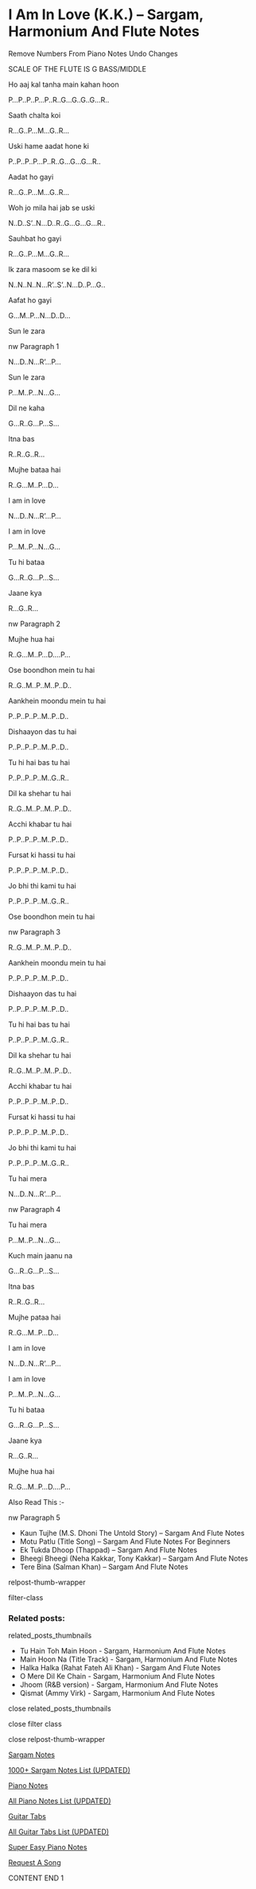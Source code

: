 
# I Am In Love (K.K.) – Sargam, Harmonium And Flute Notes

Remove Numbers From Piano Notes
Undo Changes

SCALE OF THE FLUTE IS G BASS/MIDDLE

Ho aaj kal tanha main kahan hoon

P…P..P..P…P..R..G…G..G..G…R..

Saath chalta koi

R…G..P…M…G..R…

Uski hame aadat hone ki

P..P..P..P…P..R..G…G…G…R..

Aadat ho gayi

R…G..P…M…G..R…

Woh jo mila hai jab se uski

N..D..S’..N…D..R..G…G…G…R..

Sauhbat ho gayi

R…G..P…M…G..R…

Ik zara masoom se ke dil ki

N..N..N..N…R’..S’..N…D..P…G..

Aafat ho gayi

G…M..P…N…D..D…

Sun le zara

nw Paragraph 1

N…D..N…R’…P…

Sun le zara

P…M..P…N…G…

Dil ne kaha

G…R..G…P…S…

Itna bas

R..R..G..R…

Mujhe bataa hai

R..G…M..P…D…

I am in love

N…D..N…R’…P…

I am in love

P…M..P…N…G…

Tu hi bataa

G…R..G…P…S…

Jaane kya

R…G..R…

nw Paragraph 2

Mujhe hua hai

R..G…M..P…D….P…

Ose boondhon mein tu hai

R..G..M..P..M..P..D..

Aankhein moondu mein tu hai

P..P..P..P..M..P..D..

Dishaayon das tu hai

P..P..P..P..M..P..D..

Tu hi hai bas tu hai

P..P..P..P..M..G..R..

Dil ka shehar tu hai

R..G..M..P..M..P..D..

Acchi khabar tu hai

P..P..P..P..M..P..D..

Fursat ki hassi tu hai

P..P..P..P..M..P..D..

Jo bhi thi kami tu hai

P..P..P..P..M..G..R..

Ose boondhon mein tu hai

nw Paragraph 3

R..G..M..P..M..P..D..

Aankhein moondu mein tu hai

P..P..P..P..M..P..D..

Dishaayon das tu hai

P..P..P..P..M..P..D..

Tu hi hai bas tu hai

P..P..P..P..M..G..R..

Dil ka shehar tu hai

R..G..M..P..M..P..D..

Acchi khabar tu hai

P..P..P..P..M..P..D..

Fursat ki hassi tu hai

P..P..P..P..M..P..D..

Jo bhi thi kami tu hai

P..P..P..P..M..G..R..

Tu hai mera

N…D..N…R’…P…

nw Paragraph 4

Tu hai mera

P…M..P…N…G…

Kuch main jaanu na

G…R..G…P…S…

Itna bas

R..R..G..R…

Mujhe pataa hai

R..G…M..P…D…

I am in love

N…D..N…R’…P…

I am in love

P…M..P…N…G…

Tu hi bataa

G…R..G…P…S…

Jaane kya

R…G..R…

Mujhe hua hai

R..G…M..P…D….P…

Also Read This :-

nw Paragraph 5

* Kaun Tujhe (M.S. Dhoni The Untold Story) – Sargam And Flute Notes
* Motu Patlu (Title Song) – Sargam And Flute Notes For Beginners
* Ek Tukda Dhoop (Thappad) – Sargam And Flute Notes
* Bheegi Bheegi (Neha Kakkar, Tony Kakkar) – Sargam And Flute Notes
* Tere Bina (Salman Khan) – Sargam And Flute Notes

relpost-thumb-wrapper

filter-class

### Related posts:

related_posts_thumbnails

* Tu Hain Toh Main Hoon - Sargam, Harmonium And Flute Notes
* Main Hoon Na (Title Track) - Sargam, Harmonium And Flute Notes
* Halka Halka (Rahat Fateh Ali Khan) - Sargam And Flute Notes
* O Mere Dil Ke Chain - Sargam, Harmonium And Flute Notes
* Jhoom (R&B version) - Sargam, Harmonium And Flute Notes
* Qismat (Ammy Virk) - Sargam, Harmonium And Flute Notes

close related_posts_thumbnails

close filter class

close relpost-thumb-wrapper

[Sargam Notes](https://www.notationsworld.com/sargam-notes.html)

[1000+ Sargam Notes List (UPDATED)](https://www.notationsworld.com/all-songs-list-sargam-notes.html)

[Piano Notes](https://www.notationsworld.com/piano-notes.html)

[All Piano Notes List (UPDATED)](https://www.notationsworld.com/all-songs-list-piano-notes.html)

[Guitar Tabs](https://www.notationsworld.com/guitar-tabs.html)

[All Guitar Tabs List (UPDATED)](https://www.notationsworld.com/all-songs-list-guitar-tabs.html)

[Super Easy Piano Notes](https://studywall.in/)

[Request A Song](https://www.notationsworld.com/request-a-song.html)

CONTENT END 1

